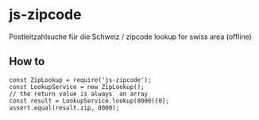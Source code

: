 # js-zipcode
Postleitzahlsuche für die Schweiz / zipcode lookup for swiss area (offline)

## How to
```
const ZipLookup = require('js-zipcode');
const LookupService = new ZipLookup();
// the return value is always  an array
const result = LookupService.lookup(8000)[0]; 
assert.equal(result.zip, 8000);
```